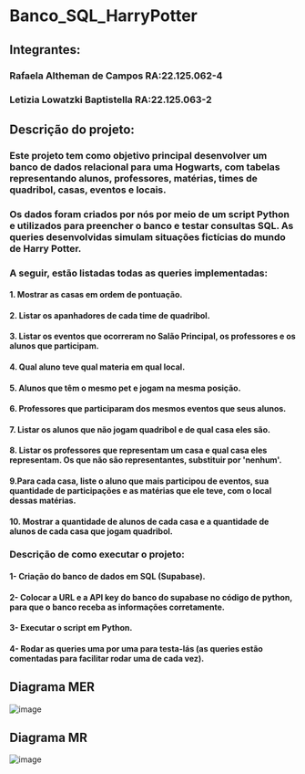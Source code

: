 # Banco_SQL_HarryPotter

## Integrantes:

### Rafaela Altheman de Campos RA:22.125.062-4
### Letizia Lowatzki Baptistella RA:22.125.063-2

## Descrição do projeto:

### Este projeto tem como objetivo principal desenvolver um banco de dados relacional para uma Hogwarts, com tabelas representando alunos, professores, matérias, times de quadribol, casas, eventos e locais.

### Os dados foram criados por nós por meio de um script Python e utilizados para preencher o banco e testar consultas SQL. As queries desenvolvidas simulam situações fictícias do mundo de Harry Potter.

### A seguir, estão listadas todas as queries implementadas:

#### 1. Mostrar as casas em ordem de pontuação. 

#### 2. Listar os apanhadores de cada time de quadribol. 

#### 3. Listar os eventos que ocorreram no Salão Principal, os professores e os alunos que participam. 

#### 4. Qual aluno teve qual materia em qual local. 

#### 5. Alunos que têm o mesmo pet e jogam na mesma posição. 

#### 6. Professores que participaram dos mesmos eventos que seus alunos. 

#### 7. Listar os alunos que não jogam quadribol e de qual casa eles são. 

#### 8. Listar os professores que representam um casa e qual casa eles representam. Os que não são representantes, substituir por 'nenhum'. 

#### 9.Para cada casa, liste o aluno que mais participou de eventos, sua quantidade de participações e as matérias que ele teve, com o local dessas matérias.

#### 10. Mostrar a quantidade de alunos de cada casa e a quantidade de alunos de cada casa que jogam quadribol. 

### Descrição de como executar o projeto:

#### 1- Criação do banco de dados em SQL (Supabase).

#### 2- Colocar a URL e a API key do banco do supabase no código de python, para que o banco receba as informações corretamente.

#### 3- Executar o script em Python.

#### 4- Rodar as queries uma por uma para testa-lás (as queries estão comentadas para facilitar rodar uma de cada vez).

## Diagrama MER
![image](https://github.com/user-attachments/assets/042940bd-b01a-4045-a121-cb20392531b5)

## Diagrama MR

![image](https://github.com/user-attachments/assets/e143ea4d-1959-40a9-bdf7-5a1ad983f64c)

